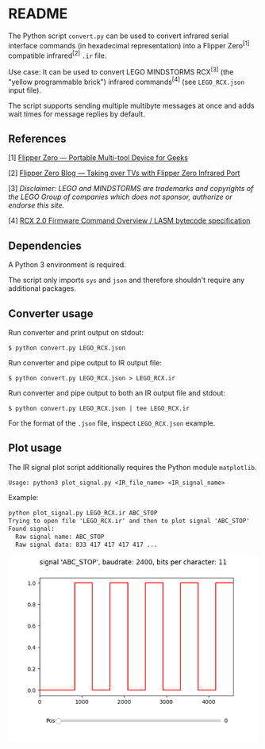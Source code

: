 # README

The Python script `convert.py` can be used to convert infrared serial interface commands (in hexadecimal representation) into a Flipper Zero<sup>[1]</sup> compatible infrared<sup>[2]</sup> `.ir` file.

Use case: It can be used to convert LEGO MINDSTORMS RCX<sup>[3]</sup> (the "yellow programmable brick") infrared commands<sup>[4]</sup> (see `LEGO_RCX.json` input file).

The script supports sending multiple multibyte messages at once and adds wait times for message replies by default.

## References

[1] [Flipper Zero — Portable Multi-tool Device for Geeks](https://flipperzero.one/)

[2] [Flipper Zero Blog — Taking over TVs with Flipper Zero Infrared Port](https://blog.flipperzero.one/infrared/)

[3] *Disclaimer: LEGO and MINDSTORMS are trademarks and copyrights of the LEGO Group of companies which does not sponsor, authorize or endorse this site.*

[4] [RCX 2.0 Firmware Command Overview / LASM bytecode specification](https://www.inf.ed.ac.uk/teaching/courses/sdp/lego/LASM_Bytecodes.pdf)

## Dependencies

A Python 3 environment is required.

The script only imports `sys` and `json` and therefore shouldn't require any additional packages.


## Converter usage

Run converter and print output on stdout:

```
$ python convert.py LEGO_RCX.json
```

Run converter and pipe output to IR output file:

```
$ python convert.py LEGO_RCX.json > LEGO_RCX.ir
```

Run converter and pipe output to both an IR output file and stdout:

```
$ python convert.py LEGO_RCX.json | tee LEGO_RCX.ir
```

For the format of the `.json` file, inspect `LEGO_RCX.json` example.


## Plot usage

The IR signal plot script additionally requires the Python module `matplotlib`.

```
Usage: python3 plot_signal.py <IR_file_name> <IR_signal_name>
```

Example:

```
python plot_signal.py LEGO_RCX.ir ABC_STOP
Trying to open file 'LEGO_RCX.ir' and then to plot signal 'ABC_STOP'
Found signal:
  Raw signal name: ABC_STOP
  Raw signal data: 833 417 417 417 417 ...
```

![IR signal plot](./IR_signal_plot.png)
